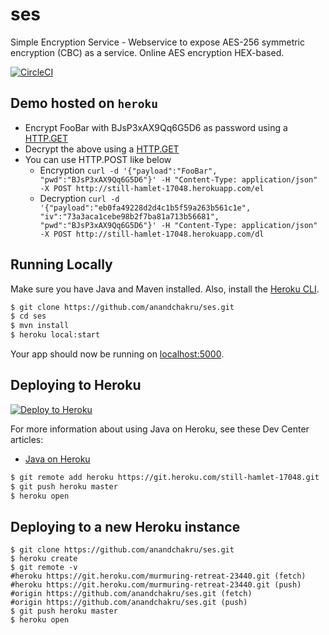 # ses

Simple Encryption Service - Webservice to expose AES-256 symmetric encryption (CBC) as a service. Online AES encryption HEX-based.

[![CircleCI](https://circleci.com/gh/anandchakru/ses.svg?style=svg)](https://circleci.com/gh/anandchakru/ses)


## Demo hosted on `heroku`

  * Encrypt FooBar with BJsP3xAX9Qq6G5D6 as password using a [HTTP.GET](http://still-hamlet-17048.herokuapp.com/e/FooBar/BJsP3xAX9Qq6G5D6)
  * Decrypt the above using a [HTTP.GET](http://still-hamlet-17048.herokuapp.com/d/cb227bcec3fb608de8a58988701c6977/fa6190fc6cfcee1ffdc9ada1b788dd4c/BJsP3xAX9Qq6G5D6)
  * You can use HTTP.POST like below
    * Encryption
    `curl -d '{"payload":"FooBar", "pwd":"BJsP3xAX9Qq6G5D6"}' -H "Content-Type: application/json" -X POST http://still-hamlet-17048.herokuapp.com/el`
    * Decryption
    `curl -d '{"payload":"eb0fa49228d2d4c1b5f59a263b561c1e", "iv":"73a3aca1cebe98b2f7ba81a713b56681", "pwd":"BJsP3xAX9Qq6G5D6"}' -H "Content-Type: application/json" -X POST http://still-hamlet-17048.herokuapp.com/dl`


## Running Locally

Make sure you have Java and Maven installed.  Also, install the [Heroku CLI](https://cli.heroku.com/).

```sh
$ git clone https://github.com/anandchakru/ses.git
$ cd ses
$ mvn install
$ heroku local:start
```

Your app should now be running on [localhost:5000](http://localhost:5000/).

## Deploying to Heroku

[![Deploy to Heroku](https://www.herokucdn.com/deploy/button.png)](https://heroku.com/deploy)

For more information about using Java on Heroku, see these Dev Center articles:

- [Java on Heroku](https://devcenter.heroku.com/categories/java)

```sh
$ git remote add heroku https://git.heroku.com/still-hamlet-17048.git
$ git push heroku master
$ heroku open
```

## Deploying to a new Heroku instance

```
$ git clone https://github.com/anandchakru/ses.git
$ heroku create
$ git remote -v
#heroku	https://git.heroku.com/murmuring-retreat-23440.git (fetch)
#heroku	https://git.heroku.com/murmuring-retreat-23440.git (push)
#origin	https://github.com/anandchakru/ses.git (fetch)
#origin	https://github.com/anandchakru/ses.git (push)
$ git push heroku master
$ heroku open

```
